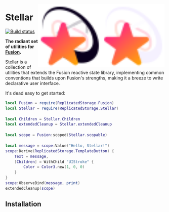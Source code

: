 <img
	align="right"
	src="./gh-assets/logo-dark.svg#gh-dark-mode-only"
	alt="Stellar"
	width="200">
<img
	align="right"
	src="./gh-assets/logo-light.svg#gh-light-mode-only"
	alt="Stellar"
	width="200">

# Stellar

[![Build status](https://github.com/znotfireman/Stellar/workflows/CI/badge.svg)](https://github.com/znotfireman/Stellar/actions)

**The radiant set of utilities for [Fusion](https://elttob.uk/Fusion/0.3/).**

Stellar is a collection of utilities that extends the Fusion reactive state
library, implementing common conventions that builds upon Fusion's strengths,
making it a breeze to write declarative user interface.

It's dead easy to get started:

```lua
local Fusion = require(ReplicatedStorage.Fusion)
local Stellar = require(ReplicatedStorage.Stellar)

local Children = Stellar.Children
local extendedCleanup = Stellar.extendedCleanup

local scope = Fusion:scoped(Stellar.scopable)

local message = scope:Value("Hello, Stellar!")
scope:Derive(ReplicatedStorage.TemplateButton) {
    Text = message,
    [Children] = WithChild "UIStroke" {
        Color = Color3.new(1, 0, 0)
    }
}
scope:ObserveBind(message, print)
extendedCleanup(scope)
```

## Installation
